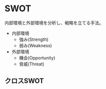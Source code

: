# SWOT

内部環境と外部環境を分析し、戦略を立てる手法。

- 内部環境
  - 強み(Strength)
  - 弱み(Weakness)
- 外部環境
  - 機会(Opportunity)
  - 脅威(Threat) 

## クロスSWOT

<p align="center">
  <img :src="$withBase('/strategy/swot.png')">
</p>
